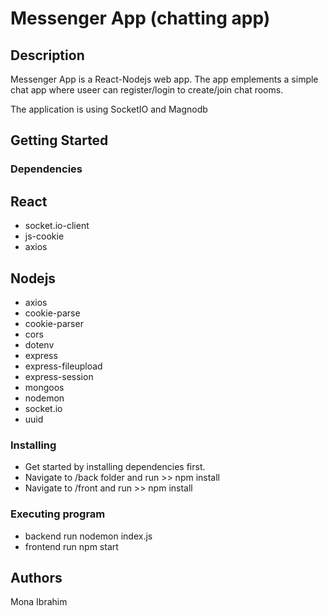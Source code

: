 

# Messenger App (chatting app)


## Description

Messenger App is a React-Nodejs web app. The app emplements a simple chat app where useer can register/login to create/join chat rooms.

The application is using SocketIO and Magnodb

## Getting Started

### Dependencies


## React
* socket.io-client
* js-cookie
* axios

## Nodejs
* axios
* cookie-parse
* cookie-parser
* cors
* dotenv
* express
* express-fileupload
* express-session
* mongoos
* nodemon
* socket.io
* uuid




### Installing

* Get started by installing dependencies first.
* Navigate to /back folder and run >> npm install
* Navigate to /front and run >> npm install

### Executing program

* backend run  nodemon index.js
* frontend run  npm start


## Authors

Mona Ibrahim

